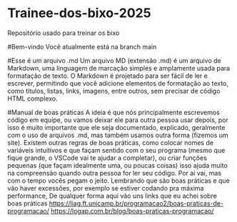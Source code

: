 # Trainee-dos-bixo-2025
Repositório usado para treinar os bixo

#Bem-vindo
Você atualmente está na branch main

#Esse é um arquivo .md
Um arquivo MD (extensão .md) é um arquivo de Markdown, uma linguagem de marcação simples e amplamente usada para formatação de texto. O Markdown é projetado para ser fácil de ler e escrever, permitindo que você adicione elementos de formatação ao texto, como títulos, listas, links, imagens, entre outros, sem precisar de código HTML complexo.

#Manual de boas práticas
A ideia é que nós principalmente escrevemos código em equipe, ou vamos deixar ele para outra pessoa usar depois, por isso é muito importante que ele seja documentado, explicado, geralmente com o uso de arquivos .md, mas também usamos outra forma (fizemos um site).
Existem outras regras de boas práticas, como colocar nomes de variáveis intuitivos e que façam sentido com o seu programa (mesmo que fique grande, o VSCode vai te ajudar a completar), ou criar funções pequenas (que façam idealmente uma, ou poucas coisas) isso ajuda muito na compreensão quando outra pessoa for ler seu código.
Por aí vai, mas com o tempo vocês pegam o jeito. Lembrando que são boas práticas e que vão haver excessões, por exemplo se estiver codando pra máxima performance,
De qualquer forma aqui vão uns links que eu achei sobre boas práticas
https://liag.ft.unicamp.br/programacao2/boas-praticas-de-programacao/
https://logap.com.br/blog/boas-praticas-programacao/



